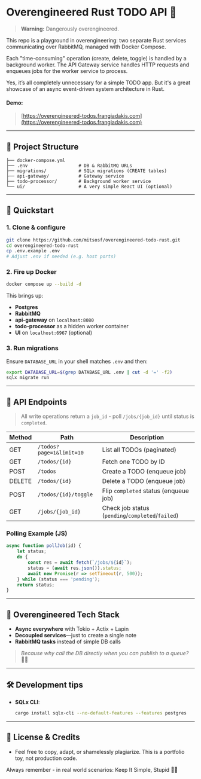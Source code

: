 # Overengineered Rust TODO API 🦀

> **Warning:** Dangerously overengineered.

This repo is a playground in overengineering: two separate Rust services communicating over RabbitMQ, managed with Docker Compose.

Each "time-consuming" operation (create, delete, toggle) is handled by a background worker. The API Gateway service handles HTTP requests and enqueues jobs for the worker service to process.

Yes, it’s all completely unnecessary for a simple TODO app. But it's a great showcase of an async event-driven system architecture in Rust.

#### Demo:
>[https://overengineered-todos.frangiadakis.com](https://overengineered-todos.frangiadakis.com)
---

## 📂 Project Structure

```
├── docker-compose.yml
├── .env                   # DB & RabbitMQ URLs
├── migrations/            # SQLx migrations (CREATE tables)
├── api-gateway/           # Gateway service
├── todo-processor/        # Background worker service
└── ui/                    # A very simple React UI (optional)

```

---

## 🚀 Quickstart

### 1. Clone & configure

```bash
git clone https://github.com/mitsosf/overengineered-todo-rust.git
cd overengineered-todo-rust
cp .env.example .env
# Adjust .env if needed (e.g. host ports)
```

### 2. Fire up Docker

```bash
docker compose up --build -d
```

This brings up:

* **Postgres**
* **RabbitMQ**
* **api-gateway** on `localhost:8080`
* **todo-processor** as a hidden worker container
* **UI** on `localhost:6967` (optional)

### 3. Run migrations

Ensure `DATABASE_URL` in your shell matches `.env` and then:

```bash
export DATABASE_URL=$(grep DATABASE_URL .env | cut -d '=' -f2)
sqlx migrate run
```

---

## 🔌 API Endpoints

> All write operations return a `job_id` - poll `/jobs/{job_id}` until status is `completed`.

| Method | Path                     | Description                                       |
|--------|--------------------------|---------------------------------------------------|
| GET    | `/todos?page=1&limit=10` | List all TODOs (paginated)                        |
| GET    | `/todos/{id}`            | Fetch one TODO by ID                              |
| POST   | `/todos`                 | Create a TODO (enqueue job)                       |
| DELETE | `/todos/{id}`            | Delete a TODO (enqueue job)                       |
| POST   | `/todos/{id}/toggle`     | Flip `completed` status (enqueue job)             |
| GET    | `/jobs/{job_id}`         | Check job status (`pending`/`completed`/`failed`) |

### Polling Example (JS)

```js
async function pollJob(id) {
    let status;
    do {
        const res = await fetch(`/jobs/${id}`);
        status = (await res.json()).status;
        await new Promise(r => setTimeout(r, 500));
    } while (status === 'pending');
    return status;
}
```

---

## 🎩 Overengineered Tech Stack

* **Async everywhere** with Tokio + Actix + Lapin
* **Decoupled services**—just to create a single note
* **RabbitMQ tasks** instead of simple DB calls

> *Because why call the DB directly when you can publish to a queue?* 🤷‍♀️

---

## 🛠️ Development tips

* **SQLx CLI**:

  ```bash
  cargo install sqlx-cli --no-default-features --features postgres
  ```

---

## 👋 License & Credits

* Feel free to copy, adapt, or shamelessly plagiarize. This is a portfolio toy, not production code.

Always remember - in real world scenarios: Keep It Simple, Stupid 🦀🚀

